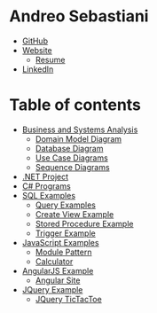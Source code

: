 Andreo Sebastiani
=============

- [GitHub][]
- [Website][homepage]
    - [Resume](http://www.andreosebastiani.com/Resume)
- [LinkedIn][linkedin]

Table of contents
=======

- [Business and Systems Analysis](https://github.com/andreosebastiani/Portfolio/tree/master/Business)
    - [Domain Model Diagram](https://github.com/andreosebastiani/Portfolio/blob/master/Business/UML%20Diagram.PNG)
    - [Database Diagram](https://github.com/andreosebastiani/Portfolio/blob/master/Business/db%20diagram.pdf)
    - [Use Case Diagrams](https://github.com/andreosebastiani/Portfolio/tree/master/Business/Use%20Case%20Diagrams)
    - [Sequence Diagrams](https://github.com/andreosebastiani/Portfolio/tree/master/Business/Sequence%20Diagrams)
- [.NET Project](https://github.com/andreosebastiani/collegeplaylist)
- [C# Programs](https://github.com/andreosebastiani/Portfolio/tree/master/C%23)
- [SQL Examples](https://github.com/andreosebastiani/Portfolio/tree/master/SQL)
    - [Query Examples](https://github.com/andreosebastiani/Portfolio/blob/master/SQL/QueryExamples.sql)
    - [Create View Example](https://github.com/andreosebastiani/Portfolio/blob/master/SQL/CreateViewExample.sql)
    - [Stored Procedure Example](https://github.com/andreosebastiani/Portfolio/blob/master/SQL/StoredProcedureExample.sql)
    - [Trigger Example](https://github.com/andreosebastiani/Portfolio/blob/master/SQL/TriggerExample.sql)
- [JavaScript Examples](https://github.com/andreosebastiani/Portfolio/tree/master/JavaScript)
    - [Module Pattern](https://github.com/andreosebastiani/Portfolio/blob/master/JavaScript/ModulePattern/ModulePatternExample.js)
    - [Calculator](http://andreosebastiani.github.io/Javascript-Calculator/)
- [AngularJS Example](https://github.com/andreosebastiani/Portfolio/tree/master/AngularJS)
    - [Angular Site](http://andreosebastiani.github.io/AngularJs/gemStore.html)
- [JQuery Example](https://github.com/andreosebastiani/Portfolio/tree/master/JQuery)
    - [JQuery TicTacToe](http://andreosebastiani.github.io/Jquery-Tictactoe/)

[GitHub]:http://github.com/andreosebastiani
[homepage]:http://www.andreosebastiani.com
[linkedin]:https://www.linkedin.com/nhome/?trk=
